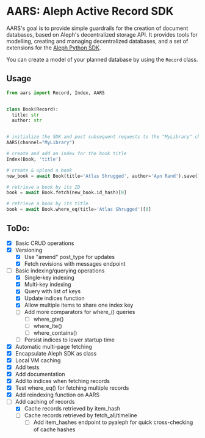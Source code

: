 # AARS: Aleph Active Record SDK

AARS's goal is to provide simple guardrails for the creation of document databases, based on Aleph's decentralized storage API. It provides tools for modelling, creating and managing decentralized databases, and a set of extensions for the [Aleph Python SDK](https://github.com/aleph-im/aleph-client).

You can create a model of your planned database by using the `Record` class.

## Usage

```python
from aars import Record, Index, AARS


class Book(Record):
  title: str
  author: str


# initialize the SDK and post subsequent requests to the "MyLibrary" channel on Aleph
AARS(channel="MyLibrary")

# create and add an index for the book title
Index(Book, 'title')

# create & upload a book
new_book = await Book(title='Atlas Shrugged', author='Ayn Rand').save()

# retrieve a book by its ID
book = await Book.fetch(new_book.id_hash)[0]

# retrieve a book by its title
book = await Book.where_eq(title='Atlas Shrugged')[0]
```


## ToDo:
- [x] Basic CRUD operations
- [x] Versioning
  - [x] Use "amend" post_type for updates
  - [x] Fetch revisions with messages endpoint
- [ ] Basic indexing/querying operations
  - [x] Single-key indexing 
  - [x] Multi-key indexing
  - [x] Query with list of keys
  - [x] Update indices function
  - [x] Allow multiple items to share one index key
  - [ ] Add more comparators for where_() queries
    - [ ] where_gte()
    - [ ] where_lte()
    - [ ] where_contains()
  - [ ] Persist indices to lower startup time
- [x] Automatic multi-page fetching
- [x] Encapsulate Aleph SDK as class
- [x] Local VM caching
- [x] Add tests
- [x] Add documentation
- [x] Add to indices when fetching records
- [x] Test where_eq() for fetching multiple records
- [x] Add reindexing function on AARS
- [ ] Add caching of records
  - [x] Cache records retrieved by item_hash
  - [ ] Cache records retrieved by fetch_all/timeline
    - [ ] Add item_hashes endpoint to pyaleph for quick cross-checking of cache hashes
